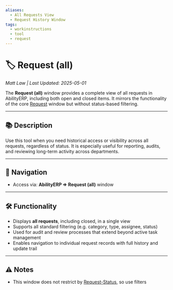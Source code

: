 ```yaml
---
aliases:
  - All Requests View
  - Request History Window
tags:
  - workinstructions
  - tool
  - request
---
```


# 🏷️ Request (all)

*Matt Law | Last Updated: 2025-05-01*

The **Request (all)** window provides a complete view of all requests in AbilityERP, including both open and closed items. It mirrors the functionality of the core [Request](Request.md) window but without status-based filtering.

---

## 📚 Description

Use this tool when you need historical access or visibility across all requests, regardless of status. It is especially useful for reporting, audits, and reviewing long-term activity across departments.

---

## 🧭 Navigation

- Access via: **AbilityERP => Request (all)** window

---

## 🛠️ Functionality

- Displays **all requests**, including closed, in a single view
- Supports all standard filtering (e.g. category, type, assignee, status)
- Used for audit and review processes that extend beyond active task management
- Enables navigation to individual request records with full history and update trail

---

## ⚠️ Notes

- This window does not restrict by [Request-Status](Request-Status.md), so use filters
